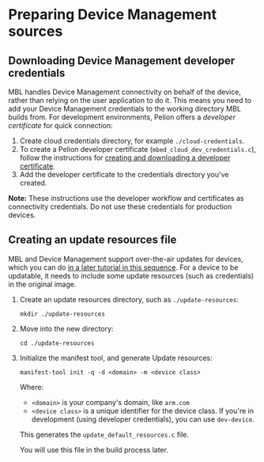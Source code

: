 # Preparing Device Management sources

## Downloading Device Management developer credentials

<!--do we still need this, or can we remove it now that provisioning does this using MBL CLI?-->

MBL handles Device Management connectivity on behalf of the device, rather than relying on the user application to do it. This means you need to add your Device Management credentials to the working directory MBL builds from. For development environments, Pelion offers a *developer certificate* for quick connection:

1. Create cloud credentials directory, for example `./cloud-credentials`.
2. To create a Pelion developer certificate (`mbed_cloud_dev_credentials.c`), follow the instructions for [creating and downloading a developer certificate](../getting-started/provisioning-development.html).
3. Add the developer certificate to the credentials directory you've created.

<span class="notes">**Note:** These instructions use the developer workflow and certificates as connectivity credentials. Do not use these credentials for production devices.</span>

## Creating an update resources file

MBL and Device Management support over-the-air updates for devices, which you can do [in a later tutorial in this sequence](../getting-started/tutorial-updating-mbl-devices-and-applications.html). For a device to be updatable, it needs to include some update resources (such as credentials) in the original image.

1. Create an update resources directory, such as `./update-resources`:

    ```
    mkdir ./update-resources
    ```

1. Move into the new directory:

    ```
    cd ./update-resources
    ```

1. Initialize the manifest tool, and generate Update resources:

    `manifest-tool init -q -d <domain> -m <device class>`

    Where:

    * `<domain>` is your company's domain, like `arm.com`
    * `<device class>` is a unique identifier for the device class. If you're in development (using developer credentials), you can use `dev-device`.

    This generates the `update_default_resources.c` file.

    You will use this file in the build process later.
